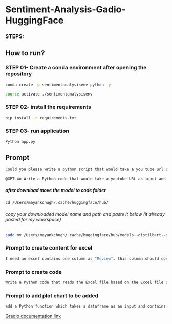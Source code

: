 # Sentiment-Analysis-Gadio-HuggingFace

### STEPS:
## How to run? 
### STEP 01- Create a conda environment after opening the repository
```bash
conda create -p sentimentanalysisenv python -y
```

```bash
source activate ./sentimentanalysisenv
```

### STEP 02- install the requirements
```bash
pip install -r requirements.txt
```

### STEP 03- run application
```bash
Python app.py
```

## Prompt
```bash
Could you please write a python script that would take a you tube url as input and give the transcript of that video as output
```
```bash
@GPT-4o Write a Python code that would take a youtube URL as input and give the video transcript as output. also include gradio UI and use hugging face model "sshleifer/distilbart-cnn-12-6"
```

##### after download move the model to code folder
```
cd /Users/mayankchugh/.cache/huggingface/hub/
```
###### copy your downloaded model name and path and paste it below (it already pasted for my workspace)
```bash 
sudo mv /Users/mayankchugh/.cache/huggingface/hub/models--distilbert--distilbert-base-uncased-finetuned-sst-2-english /Users/mayankchugh/gitRepos/mayankchugh.learning/HuggingFace-ML-GenerativeAI-Gradio-Streamlit-Apps/Models/models--distilbert--distilbert-base-uncased-finetuned-sst-2-english
```

### Prompt to create content for excel
```bash
I need an excel contains one column as "Review". this column should contain atleast 10 customer comments of product. 5 comments should be positive and 5 negative. comments should not be more that 1 liner.
```

### Prompt to create code
```bash
Write a Python code that reads the Excel file based on the Excel file path provided as input for the function. the file has reviews; it should call a function get sentiment and return me the data frame that contains both reviews as well as corresponding sentiment. Also, Check if the 'Review' column is in the Dataframe - raise an error if it does not exist. add gradio as frontend for user to upload file
```

### Prompt to add plot chart to be added

```bash
add a Python function which takes a dataframe as an input and contains 2 columns, (Review & Sentiment - Positive, Negative) and it will return an object of bar chart that can be passed to the Gradio tool to plot a chart in gradio UI
```


[Gradio documentation link](https://www.gradio.app/docs/gradio/file)